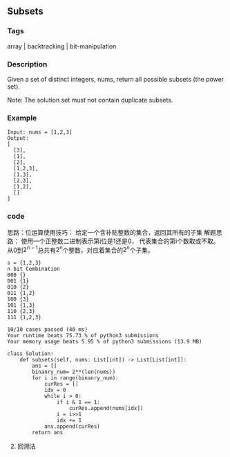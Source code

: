 ## Subsets

### Tags
array | backtracking | bit-manipulation

### Description
Given a set of distinct integers, nums, return all possible subsets (the power set).

Note: The solution set must not contain duplicate subsets.

### Example
```
Input: nums = [1,2,3]
Output:
[
  [3],
  [1],
  [2],
  [1,2,3],
  [1,3],
  [2,3],
  [1,2],
  []
]
```



### code
思路：位运算使用技巧： 给定一个含补贴整数的集合，返回其所有的子集
解题思路： 使用一个正整数二进制表示第i位是1还是0， 代表集合的第i个数取或不取。从0到$2^{n-1}$总共有$2^n$个整数，对应着集合的$2^n$个子集。
```
s = {1,2,3}
n bit Combination
000 {}
001 {1}
010 {2}
011 {1,2}
100 {3}
101 {1,3}
110 {2,3}
111 {1,2,3}
```


```
10/10 cases passed (40 ms)
Your runtime beats 75.73 % of python3 submissions
Your memory usage beats 5.95 % of python3 submissions (13.9 MB)

class Solution:
    def subsets(self, nums: List[int]) -> List[List[int]]:
        ans = []
        binanry_num= 2**(len(nums))
        for i in range(binanry_num):
            curRes = []
            idx = 0
            while i > 0:
                if i & 1 == 1:
                    curRes.append(nums[idx])
                i = i>>1
                idx += 1
            ans.append(curRes)
        return ans

```

2. 回溯法
   
